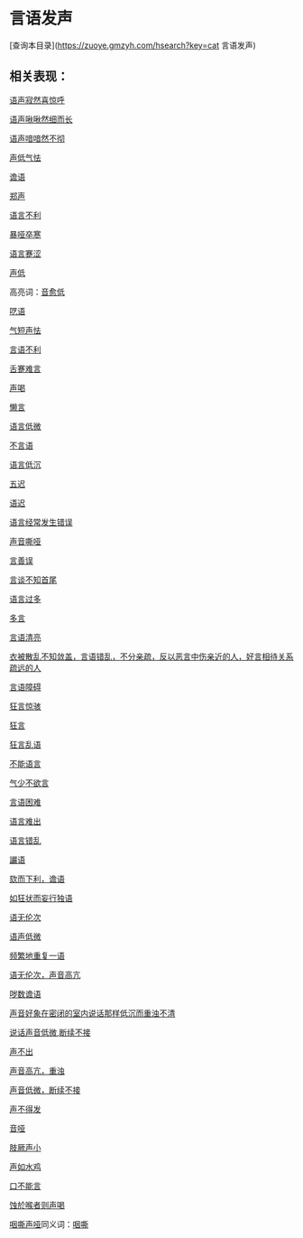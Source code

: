 # 言语发声
[查询本目录](https://zuoye.gmzyh.com/hsearch?key=cat 言语发声)

## 相关表现：

[语声寂然喜惊呼](https://zuoye.gmzyh.com/search?key=语声寂然喜惊呼)
[语声啾啾然细而长](https://zuoye.gmzyh.com/search?key=语声啾啾然细而长)
[语声喑喑然不彻](https://zuoye.gmzyh.com/search?key=语声喑喑然不彻)
[声低气怯](https://zuoye.gmzyh.com/search?key=声低气怯)
[谵语](https://zuoye.gmzyh.com/search?key=谵语)
[郑声](https://zuoye.gmzyh.com/search?key=郑声)
[语言不利](https://zuoye.gmzyh.com/search?key=语言不利)
[暴哑卒寒](https://zuoye.gmzyh.com/search?key=暴哑卒寒)
[语言蹇涩](https://zuoye.gmzyh.com/search?key=语言蹇涩)
[声低](https://zuoye.gmzyh.com/search?key=声低)
高亮词：[音愈低](https://zuoye.gmzyh.com/search?key=音愈低)  
[呓语](https://zuoye.gmzyh.com/search?key=呓语)
[气短声怯](https://zuoye.gmzyh.com/search?key=气短声怯)
[言语不利](https://zuoye.gmzyh.com/search?key=言语不利)
[舌蹇难言](https://zuoye.gmzyh.com/search?key=舌蹇难言)
[声喝](https://zuoye.gmzyh.com/search?key=声喝)
[懒言](https://zuoye.gmzyh.com/search?key=懒言)
[语言低微](https://zuoye.gmzyh.com/search?key=语言低微)
[不言语](https://zuoye.gmzyh.com/search?key=不言语)
[语言低沉](https://zuoye.gmzyh.com/search?key=语言低沉)
[五迟](https://zuoye.gmzyh.com/search?key=五迟)
[语迟](https://zuoye.gmzyh.com/search?key=语迟)
[语言经常发生错误](https://zuoye.gmzyh.com/search?key=语言经常发生错误)
[声音嘶哑](https://zuoye.gmzyh.com/search?key=声音嘶哑)
[言善误](https://zuoye.gmzyh.com/search?key=言善误)
[言谈不知首尾](https://zuoye.gmzyh.com/search?key=言谈不知首尾)
[语言过多](https://zuoye.gmzyh.com/search?key=语言过多)
[多言](https://zuoye.gmzyh.com/search?key=多言)
[言语清亮](https://zuoye.gmzyh.com/search?key=言语清亮)
[衣被散乱不知敛盖，言语错乱，不分亲疏，反以恶言中伤亲近的人，好言相待关系疏远的人](https://zuoye.gmzyh.com/search?key=衣被散乱不知敛盖，言语错乱，不分亲疏，反以恶言中伤亲近的人，好言相待关系疏远的人)
[言语障碍](https://zuoye.gmzyh.com/search?key=言语障碍)
[狂言惊骇](https://zuoye.gmzyh.com/search?key=狂言惊骇)
[狂言](https://zuoye.gmzyh.com/search?key=狂言)
[狂言乱语](https://zuoye.gmzyh.com/search?key=狂言乱语)
[不能语言](https://zuoye.gmzyh.com/search?key=不能语言)
[气少不欲言](https://zuoye.gmzyh.com/search?key=气少不欲言)
[言语困难](https://zuoye.gmzyh.com/search?key=言语困难)
[语言难出](https://zuoye.gmzyh.com/search?key=语言难出)
[语言错乱](https://zuoye.gmzyh.com/search?key=语言错乱)
[讝语](https://zuoye.gmzyh.com/search?key=讝语)
[欬而下利，谵语](https://zuoye.gmzyh.com/search?key=欬而下利，谵语)
[如狂状而妄行独语](https://zuoye.gmzyh.com/search?key=如狂状而妄行独语)
[语无伦次](https://zuoye.gmzyh.com/search?key=语无伦次)
[语声低微](https://zuoye.gmzyh.com/search?key=语声低微)
[频繁地重复一语](https://zuoye.gmzyh.com/search?key=频繁地重复一语)
[语无伦次，声音高亢](https://zuoye.gmzyh.com/search?key=语无伦次，声音高亢)
[哕数谵语](https://zuoye.gmzyh.com/search?key=哕数谵语)
[声音好象在密闭的室内说话那样低沉而重浊不清](https://zuoye.gmzyh.com/search?key=声音好象在密闭的室内说话那样低沉而重浊不清)
[说话声音低微,断续不接](https://zuoye.gmzyh.com/search?key=说话声音低微,断续不接)
[声不出](https://zuoye.gmzyh.com/search?key=声不出)
[声音高亢，重浊](https://zuoye.gmzyh.com/search?key=声音高亢，重浊)
[声音低微，断续不接](https://zuoye.gmzyh.com/search?key=声音低微，断续不接)
[声不得发](https://zuoye.gmzyh.com/search?key=声不得发)
[音哑](https://zuoye.gmzyh.com/search?key=音哑)
[肢厥声小](https://zuoye.gmzyh.com/search?key=肢厥声小)
[声如水鸡](https://zuoye.gmzyh.com/search?key=声如水鸡)
[口不能言](https://zuoye.gmzyh.com/search?key=口不能言)
[蚀於喉者则声喝](https://zuoye.gmzyh.com/search?key=蚀於喉者则声喝)
[咽嘶声哑](https://zuoye.gmzyh.com/search?key=咽嘶声哑)同义词：[咽嘶](https://zuoye.gmzyh.com/search?key=咽嘶)